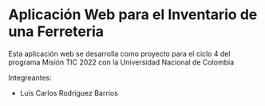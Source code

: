 # Aplicación Web para el Inventario de una Ferreteria

Esta aplicación web se desarrolla como proyecto para el ciclo 4 del programa Misión TIC 2022 con la Universidad Nacional de Colombia

Integreantes:
- Luis Carlos Rodriguez Barrios

